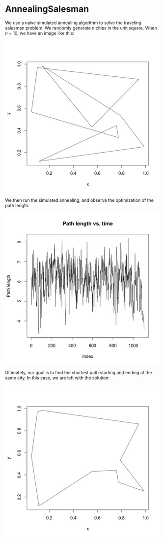 AnnealingSalesman
=================

We use a naive simulated annealing algorithm to solve the traveling salesman problem.
We randomly generate *n* cities in the unit square. When *n* = 10, we have an image like this:

![ten cities bad](/solutions/ten_bad.jpeg)

We then run the simulated annealing, and observe the optimization of the path length:

![ten path length](/solutions/ten_path.jpeg)

Ultimately, our goal is to find the shortest path starting and ending at the same city. In this case, we are
left with the solution:

![ten cities bad](/solutions/ten_good.jpeg)

